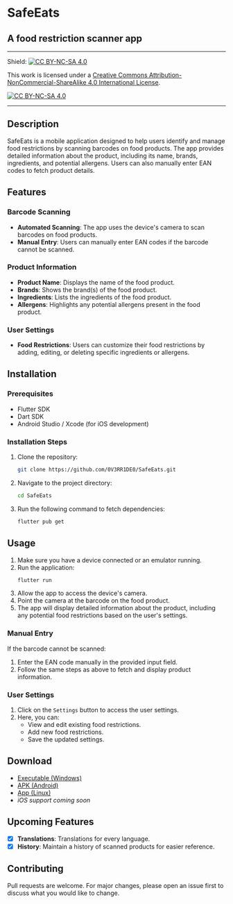 # SafeEats
## A food restriction scanner app

---

Shield: [![CC BY-NC-SA 4.0][cc-by-nc-sa-shield]][cc-by-nc-sa]

This work is licensed under a
[Creative Commons Attribution-NonCommercial-ShareAlike 4.0 International License][cc-by-nc-sa].

[![CC BY-NC-SA 4.0][cc-by-nc-sa-image]][cc-by-nc-sa]

[cc-by-nc-sa]: http://creativecommons.org/licenses/by-nc-sa/4.0/
[cc-by-nc-sa-image]: https://licensebuttons.net/l/by-nc-sa/4.0/88x31.png
[cc-by-nc-sa-shield]: https://img.shields.io/badge/License-CC%20BY--NC--SA%204.0-lightgrey.svg

---

## Description

SafeEats is a mobile application designed to help users identify and manage food restrictions by scanning barcodes on food products. The app provides detailed information about the product, including its name, brands, ingredients, and potential allergens. Users can also manually enter EAN codes to fetch product details.

## Features

### Barcode Scanning
- **Automated Scanning**: The app uses the device's camera to scan barcodes on food products.
- **Manual Entry**: Users can manually enter EAN codes if the barcode cannot be scanned.

### Product Information
- **Product Name**: Displays the name of the food product.
- **Brands**: Shows the brand(s) of the food product.
- **Ingredients**: Lists the ingredients of the food product.
- **Allergens**: Highlights any potential allergens present in the food product.

### User Settings
- **Food Restrictions**: Users can customize their food restrictions by adding, editing, or deleting specific ingredients or allergens.
## Installation

### Prerequisites
- Flutter SDK
- Dart SDK
- Android Studio / Xcode (for iOS development)

### Installation Steps
1. Clone the repository:
    ```bash
    git clone https://github.com/0V3RR1DE0/SafeEats.git
    ```
2. Navigate to the project directory:
    ```bash
    cd SafeEats
    ```
3. Run the following command to fetch dependencies:
    ```bash
    flutter pub get
    ```

## Usage

1. Make sure you have a device connected or an emulator running.
2. Run the application:
    ```bash
    flutter run
    ```
3. Allow the app to access the device's camera.
4. Point the camera at the barcode on the food product.
5. The app will display detailed information about the product, including any potential food restrictions based on the user's settings.

### Manual Entry
If the barcode cannot be scanned:
1. Enter the EAN code manually in the provided input field.
2. Follow the same steps as above to fetch and display product information.

### User Settings
1. Click on the `Settings` button to access the user settings.
2. Here, you can:
    - View and edit existing food restrictions.
    - Add new food restrictions.
    - Save the updated settings.

## Download

- [Executable (Windows)](link)
- [APK (Android)](link)
- [App (Linux)](link)
- *iOS support coming soon*

## Upcoming Features
- [x] **Translations**: Translations for every language.
- [x] **History**: Maintain a history of scanned products for easier reference.

## Contributing
Pull requests are welcome. For major changes, please open an issue first to discuss what you would like to change.
